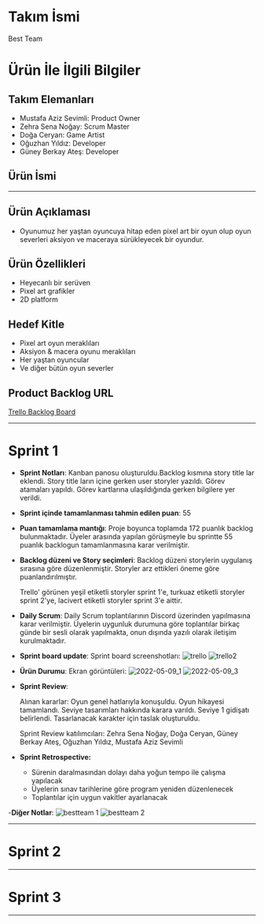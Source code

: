 # **Takım İsmi**

Best Team

# Ürün İle İlgili Bilgiler

## Takım Elemanları

- Mustafa Aziz Sevimli: Product Owner
- Zehra Sena Noğay: Scrum Master
- Doğa Ceryan: Game Artist
- Oğuzhan Yıldız: Developer
- Güney Berkay Ateş: Developer

## Ürün İsmi

----

## Ürün Açıklaması

- Oyunumuz her yaştan oyuncuya hitap eden pixel art bir oyun olup oyun severleri aksiyon ve maceraya sürükleyecek bir oyundur.

## Ürün Özellikleri

- Heyecanlı bir serüven
- Pixel art grafikler
- 2D platform

## Hedef Kitle

- Pixel art oyun meraklıları
- Aksiyon & macera oyunu meraklıları
- Her yaştan oyuncular
- Ve diğer bütün oyun severler

## Product Backlog URL

[Trello Backlog Board](https://trello.com/b/PMQp8MDJ/kanban-panosu)

---

# Sprint 1

- **Sprint Notları**: Kanban panosu oluşturuldu.Backlog kısmına story title lar eklendi. Story title ların içine gerken user storyler yazıldı. Görev atamaları yapıldı. Görev kartlarına ulaşıldığında gerken bilgilere yer verildi.

- **Sprint içinde tamamlanması tahmin edilen puan**: 55

- **Puan tamamlama mantığı**: Proje boyunca toplamda 172 puanlık backlog bulunmaktadır. Üyeler arasında yapılan görüşmeyle bu sprintte 55 puanlık backlogun tamamlanmasına karar verilmiştir.

- **Backlog düzeni ve Story seçimleri**: Backlog düzeni storylerin uygulanış sırasına göre düzenlenmiştir. Storyler arz ettikleri öneme göre puanlandırılmıştır.
  
   Trello' görünen yeşil etiketli storyler sprint 1'e, turkuaz etiketli storyler sprint 2'ye, lacivert etiketli storyler sprint 3'e aittir.

- **Daily Scrum**: Daily Scrum toplantılarının Discord üzerinden yapılmasına karar verilmiştir. Üyelerin uygunluk durumuna göre toplantılar birkaç günde bir sesli olarak yapılmakta, onun dışında yazılı olarak iletişim kurulmaktadır.

- **Sprint board update**: Sprint board screenshotları: 
![trello](https://user-images.githubusercontent.com/99272722/167332657-9ffe15c1-0295-4acc-8edc-4a3b96157f1d.png)
![trello2](https://user-images.githubusercontent.com/99272722/167333678-5f2a823e-47c7-437b-ae27-5b58961fdf37.png)




- **Ürün Durumu**: Ekran görüntüleri: 
![2022-05-09_1](https://user-images.githubusercontent.com/99272722/167316099-75ff2531-2a31-40ea-972d-5121c92e4794.png)
![2022-05-09_3](https://user-images.githubusercontent.com/99272722/167316101-c589e606-8b8b-46dc-8e83-c8e2267905d2.png)


  

- **Sprint Review**: 

  Alınan kararlar: Oyun genel hatlarıyla konuşuldu. Oyun hikayesi tamamlandı. Seviye tasarımları hakkında karara varıldı. Seviye 1 gidişatı belirlendi. Tasarlanacak   karakter için taslak oluşturuldu. 

  Sprint Review katılımcıları: Zehra Sena Noğay, Doğa Ceryan, Güney Berkay Ateş, Oğuzhan Yıldız, Mustafa Aziz Sevimli

- **Sprint Retrospective:**
  - Sürenin daralmasından dolayı daha yoğun tempo ile çalışma yapılacak
  - Üyelerin sınav tarihlerine göre program yeniden düzenlenecek
  - Toplantılar için uygun vakitler ayarlanacak

-**Diğer Notlar**:
![bestteam 1](https://user-images.githubusercontent.com/99272722/167315856-987e77a6-45d2-4fff-9204-b34388290148.png)
![bestteam 2](https://user-images.githubusercontent.com/99272722/167315860-4b83957a-19a5-4c9f-965b-707aae884d88.png)

---

# Sprint 2


---

# Sprint 3

---
